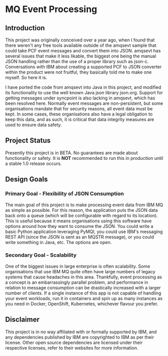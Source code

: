 # MQ Event Processing
## Introduction
This project was originally conceived over a year ago, when I found that there weren't any free tools available
outside of the amqsevt sample that could take PCF event messages and convert them into JSON. amqsevt has several
issues that make it less likable, the biggest one being the manual JSON handling rather than the use of a proper
library such as json-c. Conversations with IBM about creating a supported PCF to JSON converter within the product
were not fruitful, they basically told me to make one myself. So here it is.

I have ported the code from amqsevt into Java in this project, and modified its functionality to use the well known
Java json library json.org. Support for getting messages under syncpoint is also lacking in amqsevt, which has been
resolved here. Normally event messages are non-persistent, but some organisations mandate that for security reasons,
all event data must be kept. In some cases, these organisations also have a legal obligation to keep this data, and
as such, it is critical that data integrity measures are used to ensure data safety.

## Project Status
Presently this project is in BETA. No guarantees are made about functionality or safety. It is **NOT** recommended
to run this in production until a stable 1.0 release occurs.

## Design Goals
### Primary Goal - Flexibility of JSON Consumption
The main goal of this project is to make processing event data from IBM MQ as simple as possible. For this reason,
the application puts the JSON data back onto a queue (which will be configurable with regard to its location). This
is useful because it means organisations using this software have options around how they want to consume the JSON.
You could write a basic Python application leveraging PyMQI, you could use IBM's messaging REST API (since the JSON
is sent as an MQSTR message), or you could write something in Java, etc. The options are open.

### Secondary Goal - Scalability
One of the biggest issues in large enterprise is often scalability. Some organisations that use IBM MQ quite often
have large numbers of legacy systems that cause headaches in this area. Thankfully, event processing as a concept
is an embarrassingly parallel problem, and performance in relation to message consumption can be drastically
increased with a larger number of clients. If a single instance of this app is not capable of handling your event
workloads, run it in containers and spin up as many instances as you need in Docker, OpenShift, Kubernetes, whichever
flavour you prefer.

## Disclaimer
This project is in no way affiliated with or formally supported by IBM, and any dependencies published by IBM are 
copyrighted to IBM as per their license. Other open source dependencies are licensed under their respective licenses,
refer to their websites for more information.
